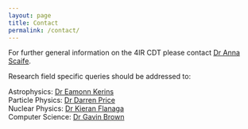 ```yaml
---
layout: page
title: Contact
permalink: /contact/
---
```


For further general information on the 4IR CDT please contact [Dr Anna Scaife](mailto:anna.scaife@manchester.ac.uk).


Research field specific queries should be addressed to:


Astrophysics: [Dr Eamonn Kerins](mailto:eamonn.kerins@manchester.ac.uk)                                                   
Particle Physics: [Dr Darren Price](mailto:darren.price@manchester.ac.uk)                                               
Nuclear Physics: [Dr Kieran Flanaga](mailto:kieran.flanaga@manchester.ac.uk)                                              
Computer Science: [Dr Gavin Brown](mailto:gavin.brown@manchester.ac.uk)
